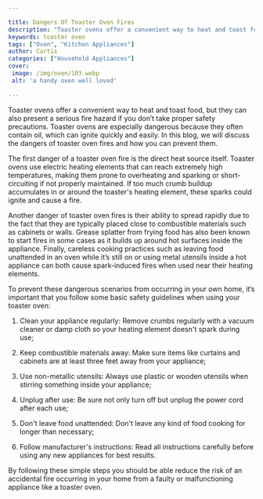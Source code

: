 ```yaml
---

title: Dangers Of Toaster Oven Fires
description: "Toaster ovens offer a convenient way to heat and toast food, but they can also present a serious fire hazard if you don’t take pro...keep reading to learn"
keywords: toaster oven
tags: ["Oven", "Kitchen Appliances"]
author: Curtis
categories: ["Household Appliances"]
cover: 
 image: /img/oven/103.webp
 alt: 'a handy oven well loved'

---
```


Toaster ovens offer a convenient way to heat and toast food, but they can also present a serious fire hazard if you don’t take proper safety precautions. Toaster ovens are especially dangerous because they often contain oil, which can ignite quickly and easily. In this blog, we will discuss the dangers of toaster oven fires and how you can prevent them.

The first danger of a toaster oven fire is the direct heat source itself. Toaster ovens use electric heating elements that can reach extremely high temperatures, making them prone to overheating and sparking or short-circuiting if not properly maintained. If too much crumb buildup accumulates in or around the toaster's heating element, these sparks could ignite and cause a fire.

Another danger of toaster oven fires is their ability to spread rapidly due to the fact that they are typically placed close to combustible materials such as cabinets or walls. Grease splatter from frying food has also been known to start fires in some cases as it builds up around hot surfaces inside the appliance. Finally, careless cooking practices such as leaving food unattended in an oven while it’s still on or using metal utensils inside a hot appliance can both cause spark-induced fires when used near their heating elements. 

To prevent these dangerous scenarios from occurring in your own home, it’s important that you follow some basic safety guidelines when using your toaster oven: 

 1) Clean your appliance regularly: Remove crumbs regularly with a vacuum cleaner or damp cloth so your heating element doesn't spark during use;

 2) Keep combustible materials away: Make sure items like curtains and cabinets are at least three feet away from your appliance; 

 3) Use non-metallic utensils: Always use plastic or wooden utensils when stirring something inside your appliance; 

 4) Unplug after use: Be sure not only turn off but unplug the power cord after each use; 

 5) Don't leave food unattended: Don't leave any kind of food cooking for longer than necessary; 

 6) Follow manufacturer's instructions: Read all instructions carefully before using any new appliances for best results.

By following these simple steps you should be able reduce the risk of an accidental fire occurring in your home from a faulty or malfunctioning appliance like a toaster oven.
